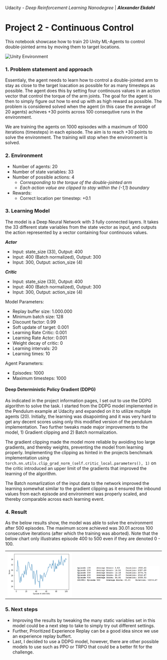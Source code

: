 Udacity - *Deep Reinforcement Learning Nanodegree* | ***Alexander Ekdahl***


# Project 2 - Continuous Control

This notebook showcase how to train 20 Unity ML-Agents to control double-jointed arms by moving them to target locations. 


![Unity Environment](https://github.com/Unity-Technologies/ml-agents/blob/master/docs/images/reacher.png "Unity Environment")

### 1. Problem statement and approach
Essentialy, the agent needs to learn how to control a double-jointed arm to stay as close to the target loacation as possible for as many timesteps as possible. The agent does this by setting four continouos values in an action vector that control the torque of the arm joints. The goal for the agent is then to simply figure out how to end up with as high reward as possible. The problem is considered solved when the agent (in this case the average of 20 agents) achieves +30 points across 100 consequtive runs in the environment.

We are training the agents on 1000 episodes with a maximum of 1000 iterations (timesteps) in each episode. The aim is to reach +30 points to solve the environment. The training will stop when the environment is solved.

### 2. Environment
- Number of agents: 20
- Number of state variables: 33
- Number of possible actions: 4 
    - *Corresponding to the torque of the double-jointed arm*
    - *Each action value are clipped to stay within the (-1,1) boundary*
- Rewards: 
    - Correct location per timestep: +0.1

### 3. Learning Model
The model is a Deep Neural Network with 3 fully connected layers. It takes the 33 different state variables from the state vector as input, and outputs the action represented by a vector containing four continouos values. 

***Actor***
- Input: state_size (33), Output: 400
- Input: 400 (Batch normalized), Output: 300
- Input: 300, Output: action_size (4)

***Critic***
- Input: state_size (33), Output: 400
- Input: 400 (Batch normalized), Output: 300
- Input: 300, Output: action_size (4)

Model Parameters:
- Replay buffer size: 1.000.000
- Minimum batch size: 128
- Discount factor: 0.99
- Soft update of target: 0.001
- Learning Rate Critic: 0.001
- Learning Rate Actor: 0.001
- Weight decay of critic: 0
- Learning intervals: 20
- Learning times: 10

Agent Parameters:
- Episodes: 1000
- Maximum timesteps: 1000

#### Deep Deterministic Policy Gradient (DDPG)
As indicated in the project information pages, I set out to use the DDPG algorithm to solve the task. I started from the DDPG model implemented in the Pendulum example at Udacity and expanded on it to utilize multiple agents (20). Initially, the learning was disapointing and it was very hard to get any decent scores using only this modified version of the pendulum implementation. Two further tweaks made major improvements to the model, 1) Gradient clipping and 2) Batch normalization.

The gradient clipping made the model more reliable by avoiding too large gradients, and thereby weights, preventing the model from learning properly. Implementing the clipping as hinted in the projects benchmark implementation using ```torch.nn.utils.clip_grad_norm_(self.critic_local.parameters(), 1)``` on the critic introduced an upper limit of the gradients that improved the learning of the algorithm.

The Batch nomarlization of the input data to the network improved the learning somewhat similar to the gradient clipping as it ensured the inbound values from each episode and environment was properly scaled, and thereby comparable across each learning event.

### 4. Result
As the below results show, the model was able to solve the environment after 500 episodes. The maximum score achieved was 30.01 across 100 consecutive iterations (after which the training was aborted). Note that the below chart only illustrates episode 400 to 500 even if they are denoted 0 - 100.

|           |            |
| :-------------: |:-------------:|
| ![Results graph](https://github.com/aekdahl/DRL-Udacity-Nanodegree/blob/master/2.%20Project%202%20-%20Continuous%20Control/32DF63ED-C0C0-4B4A-B81C-A38CE98387B0.png "Results graph")  | ![Results table](https://github.com/aekdahl/DRL-Udacity-Nanodegree/blob/master/2.%20Project%202%20-%20Continuous%20Control/24EBF224-C5AA-40FD-B2E4-7D782166CE73.png "Results table") |

### 5. Next steps

- Improving the results by tweaking the many static variables set in this model could be a next step to take to simply try out different settings. 
- Further, Prioritized Experience Replay can be a good idea since we use an experience replay buffert.
- Last, I decided to use a DDPG model, however, there are other possible models to use such as PPO or TRPO that could be a better fit for the challenge.
